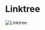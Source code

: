 # Linktree

![Linktree](https://user-images.githubusercontent.com/104242641/212831882-15642ee3-37cd-4dac-8227-a7a7163f7f6d.png)
